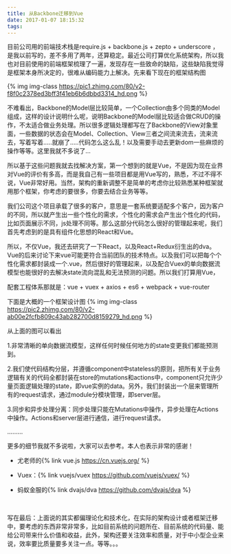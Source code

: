 ```yaml
---
title: 从Backbone迁移到Vue
date: 2017-01-07 18:15:32
tags:
---
```


目前公司用的前端技术栈是require.js + backbone.js + zepto + underscore ，是我以前写的，差不多用了两年，还算稳定。最近公司打算优化系统架构，所以我也对目前使用的前端框架梳理了一遍，发现存在一些致命的缺陷，这些缺陷我觉得是框架本身所决定的，很难从编码能力上解决。先来看下现在的框架结构图
<!-- more -->
{% img img-class https://pic1.zhimg.com/80/v2-f8f0c2378ed3bff3f41eb6b6dbbd3314_hd.png %}


不难看出，Backbone的Model层比较简单，一个Collection由多个同类的Model组成，这样的设计说明什么呢，说明Backbone的Model层比较适合做CRUD的操作，不太适合做业务处理。所以很多逻辑处理都写在了Backbone的View对象里面，一些数据的状态会在Model、Collection、View三者之间流来流去，流来流去，写着写着.....就崩了.....代码怎么这么乱！以及需要手动去更新dom一些麻烦的操作等等。这里我就不多说了...


所以基于这些问题我就去找解决方案，第一个想到的就是Vue，不是因为现在业界对Vue的评价有多高，而是我自己有一些项目都是用Vue写的，熟悉，不过不得不说，Vue非常好用。当然，架构的重新调整不是简单的考虑你比较熟悉某种框架就用那个框架，你考虑的要很多，你要去结合业务等等。


我们公司这个项目承载了很多的客户，意思是一套系统要适配多个客户，因为客户的不同，所以就产生出一些个性化的需求，个性化的需求会产生出个性化的代码，比如页面展示不同，js处理不同等。那么这部分代码怎么很好的管理起来呢，我们首先考虑到的是具有组件化思想的React和Vue。


所以，不仅Vue，我还去研究了一下React，以及React+Redux衍生出的dva。Vue的后来讨论下来vue可能更符合当前团队的技术特点。以及我们可以把每个个性化需求都封装成一个.vue，然后很好的管理起来，以及配合Vuex的单向数据流模型也能很好的去解决state流向混乱和无法预测的问题。所以我们打算用Vue，


配套工程体系那就是：vue + vuex + axios + es6 + webpack + vue-router

下面是大概的一个框架设计图
{% img img-class https://pic2.zhimg.com/80/v2-ab00e2fcfb809c43ab282700d8159279_hd.png %}



从上面的图可以看出



1.非常清晰的单向数据流模型，这样任何时候任何地方的state变更我们都能预测到。

2.我们使代码结构分层，并遵循component中stateless的原则，把所有关于业务逻辑有关的代码全都封装在store的mutations和actions中，component只允许少量页面逻辑处理的state，即vue实例的data。另外，我们封装出一个层来管理所有的request请求，通过module分模块管理，即server层。

3.同步和异步处理分离：同步处理只能在Mutations中操作，异步处理在Actions中操作。Actions和server层进行通信，进行request请求。

.........

更多的细节我就不多说啦，大家可以去参考。本人也表示非常的感谢！

* 尤老师的{% link vue.js https://cn.vuejs.org/ %}

* Vuex：{% link vuejs/vuex https://github.com/vuejs/vuex/ %}

* 蚂蚁金服的{% link dvajs/dva https://github.com/dvajs/dva %}


<br>

写在最后：上面说的其实都偏理论化和技术化，在实际的架构设计或者框架迁移中，要考虑的东西非常非常多，比如目前系统的问题所在、目前系统的代码量、能给公司带来什么价值和收益，此外，架构还要关注效率和质量，对于中小型企业来说，效率要比质量要多关注一点。等等。。。
